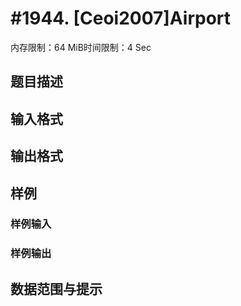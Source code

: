 # #1944. [Ceoi2007]Airport

内存限制：64 MiB时间限制：4 Sec

## 题目描述

## 输入格式

## 输出格式

## 样例

### 样例输入

### 样例输出

## 数据范围与提示

